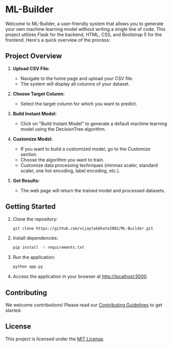 # ML-Builder

Welcome to ML-Builder, a user-friendly system that allows you to generate your own machine learning model without writing a single line of code. This project utilizes Flask for the backend, HTML, CSS, and Bootstrap 5 for the frontend. Here's a quick overview of the process:

## Project Overview

1. **Upload CSV File:**
   - Navigate to the home page and upload your CSV file.
   - The system will display all columns of your dataset.

2. **Choose Target Column:**
   - Select the target column for which you want to predict.

3. **Build Instant Model:**
   - Click on "Build Instant Model" to generate a default machine learning model using the DecisionTree algorithm.

4. **Customize Model:**
   - If you want to build a customized model, go to the Customize section.
   - Choose the algorithm you want to train.
   - Customize data processing techniques (minmax scaler, standard scaler, one hot encoding, label encoding, etc.).

5. **Get Results:**
   - The web page will return the trained model and processed datasets.

## Getting Started

1. Clone the repository:

   ```bash
   git clone https://github.com/vijaytakbhate2002/ML-Builder.git
   ```

2. Install dependencies:

   ```bash
   pip install -r requirements.txt
   ```

3. Run the application:

   ```bash
   python app.py
   ```

4. Access the application in your browser at [http://localhost:5000](http://localhost:5000).

## Contributing

We welcome contributions! Please read our [Contributing Guidelines](CONTRIBUTING.md) to get started.

## License

This project is licensed under the [MIT License](LICENSE).
